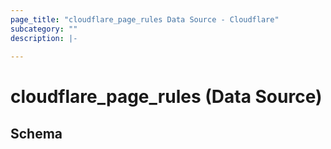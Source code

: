 ```yaml
---
page_title: "cloudflare_page_rules Data Source - Cloudflare"
subcategory: ""
description: |-
  
---
```


# cloudflare_page_rules (Data Source)




<!-- schema generated by tfplugindocs -->
## Schema


